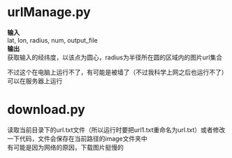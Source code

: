 # urlManage.py
**输入**  
lat, lon, radius, num, output_file  
**输出**  
获取输入的经纬度，以该点为圆心，radius为半径所在圆的区域内的图片url集合  

不过这个在电脑上运行不了，有可能是被墙了（不过我科学上网之后也运行不了）  
可以在服务器上运行  

# download.py  
读取当前目录下的url.txt文件（所以运行时要把url1.txt重命名为url.txt）或者修改一下代码，文件会保存在当前路径的image文件夹中  
有可能是因为网络的原因，下载图片挺慢的  
